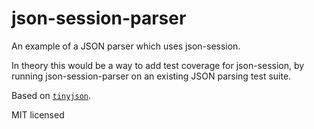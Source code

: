 json-session-parser
========

An example of a JSON parser which uses json-session.

In theory this would be a way to add test coverage for json-session, by running
json-session-parser on an existing JSON parsing test suite.

Based on [`tinyjson`](https://github.com/rhysd/tinyjson).

MIT licensed
